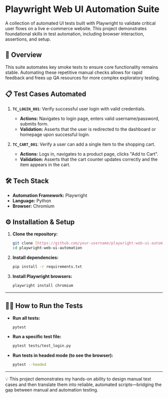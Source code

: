 # Playwright Web UI Automation Suite

A collection of automated UI tests built with Playwright to validate critical user flows on a live e-commerce website. This project demonstrates foundational skills in test automation, including browser interaction, assertions, and setup.

## 🚀 Overview

This suite automates key smoke tests to ensure core functionality remains stable. Automating these repetitive manual checks allows for rapid feedback and frees up QA resources for more complex exploratory testing.

## 📋 Test Cases Automated

1.  **`TC_LOGIN_001`**: Verify successful user login with valid credentials.
    *   **Actions:** Navigates to login page, enters valid username/password, submits form.
    *   **Validation:** Asserts that the user is redirected to the dashboard or homepage upon successful login.

2.  **`TC_CART_001`**: Verify a user can add a single item to the shopping cart.
    *   **Actions:** Logs in, navigates to a product page, clicks "Add to Cart".
    *   **Validation:** Asserts that the cart counter updates correctly and the item appears in the cart.

## 🛠️ Tech Stack

*   **Automation Framework:** Playwright
*   **Language:** Python
*   **Browser:** Chromium


## ⚙️ Installation & Setup

1.  **Clone the repository:**
    ```bash
    git clone [https://github.com/your-username/playwright-web-ui-automation.git](https://github.com/your-username/playwright-web-ui-automation.git)
    cd playwright-web-ui-automation
    ```

2.  **Install dependencies:**
    ```bash
    pip install -r requirements.txt
    ```

3.  **Install Playwright browsers:**
    ```bash
    playwright install chromium
    ```

---

## 🏃‍♂️ How to Run the Tests

-   **Run all tests:**
    ```bash
    pytest
    ```
-   **Run a specific test file:**
    ```bash
    pytest tests/test_login.py
    ```
-   **Run tests in headed mode (to see the browser):**
    ```bash
    pytest --headed
    ```

---

 
💡 This project demonstrates my hands-on ability to design manual test cases and then translate them into reliable, automated scripts—bridging the gap between manual and automation testing.


